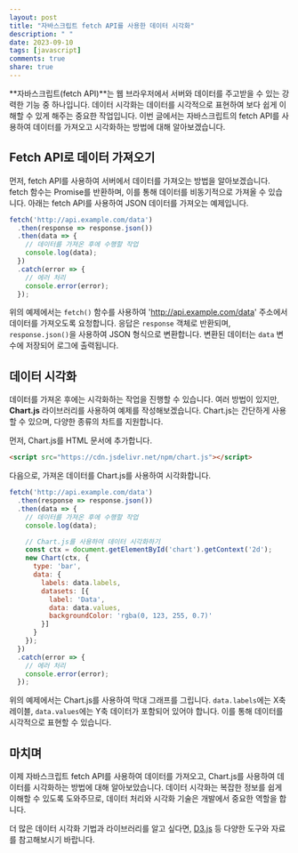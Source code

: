 ```yaml
---
layout: post
title: "자바스크립트 fetch API를 사용한 데이터 시각화"
description: " "
date: 2023-09-10
tags: [javascript]
comments: true
share: true
---
```


**자바스크립트(fetch API)**는 웹 브라우저에서 서버와 데이터를 주고받을 수 있는 강력한 기능 중 하나입니다. 데이터 시각화는 데이터를 시각적으로 표현하여 보다 쉽게 이해할 수 있게 해주는 중요한 작업입니다. 이번 글에서는 자바스크립트의 fetch API를 사용하여 데이터를 가져오고 시각화하는 방법에 대해 알아보겠습니다.

## Fetch API로 데이터 가져오기

먼저, fetch API를 사용하여 서버에서 데이터를 가져오는 방법을 알아보겠습니다. fetch 함수는 Promise를 반환하며, 이를 통해 데이터를 비동기적으로 가져올 수 있습니다. 아래는 fetch API를 사용하여 JSON 데이터를 가져오는 예제입니다.

```javascript
fetch('http://api.example.com/data')
  .then(response => response.json())
  .then(data => {
    // 데이터를 가져온 후에 수행할 작업
    console.log(data);
  })
  .catch(error => {
    // 에러 처리
    console.error(error);
  });
```

위의 예제에서는 `fetch()` 함수를 사용하여 'http://api.example.com/data' 주소에서 데이터를 가져오도록 요청합니다. 응답은 `response` 객체로 반환되며, `response.json()`을 사용하여 JSON 형식으로 변환합니다. 변환된 데이터는 `data` 변수에 저장되어 로그에 출력됩니다.

## 데이터 시각화

데이터를 가져온 후에는 시각화하는 작업을 진행할 수 있습니다. 여러 방법이 있지만, **Chart.js** 라이브러리를 사용하여 예제를 작성해보겠습니다. Chart.js는 간단하게 사용할 수 있으며, 다양한 종류의 차트를 지원합니다.

먼저, Chart.js를 HTML 문서에 추가합니다.

```html
<script src="https://cdn.jsdelivr.net/npm/chart.js"></script>
```

다음으로, 가져온 데이터를 Chart.js를 사용하여 시각화합니다.

```javascript
fetch('http://api.example.com/data')
  .then(response => response.json())
  .then(data => {
    // 데이터를 가져온 후에 수행할 작업
    console.log(data);

    // Chart.js를 사용하여 데이터 시각화하기
    const ctx = document.getElementById('chart').getContext('2d');
    new Chart(ctx, {
      type: 'bar',
      data: {
        labels: data.labels,
        datasets: [{
          label: 'Data',
          data: data.values,
          backgroundColor: 'rgba(0, 123, 255, 0.7)'
        }]
      }
    });
  })
  .catch(error => {
    // 에러 처리
    console.error(error);
  });
```

위의 예제에서는 Chart.js를 사용하여 막대 그래프를 그립니다. `data.labels`에는 X축 레이블, `data.values`에는 Y축 데이터가 포함되어 있어야 합니다. 이를 통해 데이터를 시각적으로 표현할 수 있습니다.

## 마치며

이제 자바스크립트 fetch API를 사용하여 데이터를 가져오고, Chart.js를 사용하여 데이터를 시각화하는 방법에 대해 알아보았습니다. 데이터 시각화는 복잡한 정보를 쉽게 이해할 수 있도록 도와주므로, 데이터 처리와 시각화 기술은 개발에서 중요한 역할을 합니다.

더 많은 데이터 시각화 기법과 라이브러리를 알고 싶다면, [D3.js](https://d3js.org/) 등 다양한 도구와 자료를 참고해보시기 바랍니다.